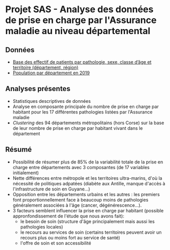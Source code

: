 # Projet SAS - Analyse des données de prise en charge par l'Assurance maladie au niveau départemental

## Données

- [Base des effectif de patients par pathologie, sexe, classe d’âge et territoire (département, région)](https://data.ameli.fr/explore/dataset/effectifs/information/)
- [Population par département en 2019](https://www.insee.fr/fr/statistiques/6011075)

## Analyses présentes

- Statistiques descriptives de données
- Analyse en composante principale du nombre de prise en charge par habitant pour les 17 différentes pathologies listées par l'Assurance maladie
- *Clustering* des 94 départements métropolitains (hors Corse) sur la base de leur nombre de prise en charge par habitant vivant dans le département

## Résumé

- Possibilité de résumer plus de 85% de la variabilité totale de la prise en charge entre départements avec 3 composantes (de 17 variables initialement)
- Nette différences entre métropole et les territoires ultra-marins, d'où la nécessité de politiques adpatées (diabète aux Antille, manque d'accès à l'infrastructure de soin en Guyane...)
- Opposition entre les départements urbains et les autres : les premiers font proportionnellement face à beaucoup moins de pathologies généralement associées à l'âge (cancer, dégénérescence...). 
- 3 facteurs semblent influencer la prise en charge par habitant (possible appronfondissement de l'étude que nous avons fait):
    - le besoin de soin (structure d'âge principalement mais aussi les pathologies locales)
    - le recours au services de soin (certains territoires peuvent avoir un recours plus ou moins fort au service de santé)
    - l'offre de soin et son accessibilité 
